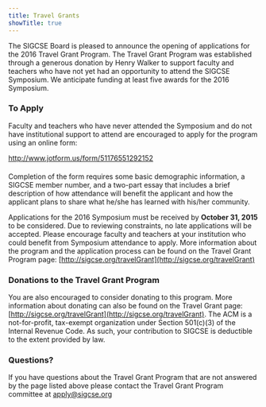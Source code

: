 ```yaml
---
title: Travel Grants
showTitle: true
---
```



The SIGCSE Board is pleased to announce the opening of applications for the 2016 Travel Grant Program.  The Travel Grant Program was established through a generous donation by Henry Walker to support faculty and teachers who have not yet had an opportunity to attend the SIGCSE Symposium. We anticipate funding at least five awards for the 2016 Symposium.

### To Apply

Faculty and teachers who have never attended the Symposium and do not have institutional support to attend are encouraged to apply for the program using an online form:

<div class="text-center" style="margin-bottom: 20px;">

<a href="http://www.jotform.us/form/51176551292152">http://www.jotform.us/form/51176551292152</a>

</div>

  
Completion of the form requires some basic demographic information, a SIGCSE member number, and a two-part essay that includes a brief description of how attendance will benefit the applicant and how the applicant plans to share what he/she has learned with his/her community.

Applications for the 2016 Symposium must be received by **October 31, 2015** to be considered.  Due to reviewing constraints, no late applications will be accepted. Please encourage faculty and teachers at your institution who could benefit from Symposium attendance to apply.  More information about the program and the application process can be found on the Travel Grant Program page: [http://sigcse.org/travelGrant](http://sigcse.org/travelGrant)

### Donations to the Travel Grant Program

You are also encouraged to consider donating to this program. More information about donating can also be found on the Travel Grant page: [http://sigcse.org/travelGrant](http://sigcse.org/travelGrant).  The ACM is a not-for-profit, tax-exempt organization under Section 501(c)(3) of the Internal Revenue Code. As such, your contribution to SIGCSE is deductible to the extent provided by law.


### Questions?

If you have questions about the Travel Grant Program that are not answered by the page listed above please contact the Travel Grant Program committee at [apply@sigcse.org](mailto:apply@sigcse.org)
